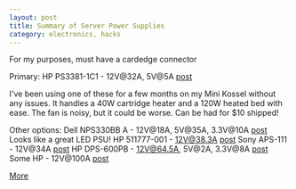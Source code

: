 ```yaml
---
layout: post
title: Summary of Server Power Supplies
category: electronics, hacks
---
```


For my purposes, must have a cardedge connector

Primary: HP PS3381-1C1 - 12V@32A, 5V@5A [post](http://www.rcgroups.com/forums/showpost.php?p=14205992&postcount=7)

I've been using one of these for a few months on my Mini Kossel without any issues. It handles a 40W cartridge heater and a 120W heated bed with ease. The fan is noisy, but it could be worse. Can be had for $10 shipped!

Other options:
Dell NPS330BB A - 12V@18A, 5V@35A, 3.3V@10A [post](http://www.rcgroups.com/forums/showthread.php?t=1382457&highlight=nps330bb) Looks like a great LED PSU!
HP 511777-001 - 12V@38.3A [post](http://www.rcgroups.com/forums/showpost.php?p=15599551&postcount=167)
Sony APS-111 - 12V@34A [post](http://www.rcgroups.com/forums/showthread.php?t=800379)
HP DPS-600PB - 12V@64.5A, 5V@2A, 3.3V@8A [post](http://www.rcgroups.com/forums/showthread.php?t=1005309&page=17#post15794997)
Some HP - 12V@100A [post](http://www.rcgroups.com/forums/showthread.php?t=1005309#post11639297)

[More](http://www.rcgroups.com/forums/showthread.php?t=1292514)
